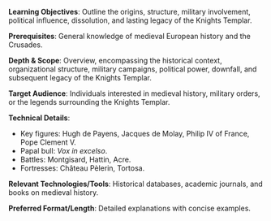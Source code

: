 **Learning Objectives**: Outline the origins, structure, military involvement, political influence, dissolution, and lasting legacy of the Knights Templar.

**Prerequisites**: General knowledge of medieval European history and the Crusades.

**Depth & Scope**: Overview, encompassing the historical context, organizational structure, military campaigns, political power, downfall, and subsequent legacy of the Knights Templar.

**Target Audience**: Individuals interested in medieval history, military orders, or the legends surrounding the Knights Templar.

**Technical Details**:
*   Key figures: Hugh de Payens, Jacques de Molay, Philip IV of France, Pope Clement V.
*   Papal bull: *Vox in excelso*.
*   Battles: Montgisard, Hattin, Acre.
*   Fortresses: Château Pèlerin, Tortosa.

**Relevant Technologies/Tools**: Historical databases, academic journals, and books on medieval history.

**Preferred Format/Length**: Detailed explanations with concise examples.

